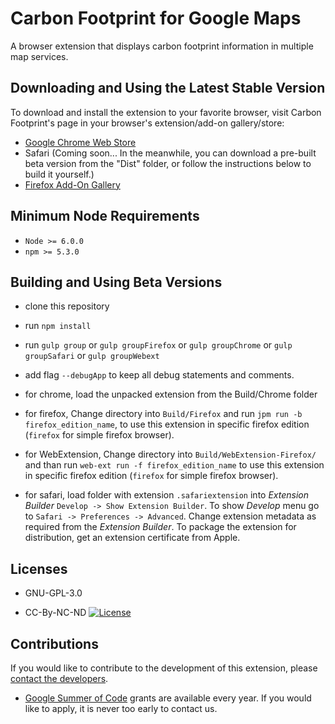 Carbon Footprint for Google Maps
================================

A browser extension that displays carbon footprint information in multiple map services.

Downloading and Using the Latest Stable Version
-----------------------------------------------

To download and install the extension to your favorite browser, visit Carbon Footprint's page in your browser's extension/add-on gallery/store:

*	[Google Chrome Web Store](https://chrome.google.com/webstore/detail/carbon-footprint/ednfpjleaanokkjcgljbmamhlbkddcgh)
*	Safari (Coming soon... In the meanwhile, you can download a pre-built beta version from the "Dist" folder, or follow the instructions below to build it yourself.)
*	[Firefox Add-On Gallery](https://addons.mozilla.org/en-US/firefox/addon/carbon-footprint/)

Minimum Node Requirements
-------------------------

* ```Node >= 6.0.0```
* ```npm >= 5.3.0```

Building and Using Beta Versions
--------------------------------

* clone this repository

* run `npm install`

* run `gulp group` or `gulp groupFirefox` or `gulp groupChrome` or `gulp groupSafari` or `gulp groupWebext`

* add flag `--debugApp` to keep all debug statements and comments.

* for chrome, load the unpacked extension from the Build/Chrome folder

* for firefox, Change directory into `Build/Firefox` and run `jpm run -b firefox_edition_name`, to use this extension in specific firefox edition (`firefox` for simple firefox browser).

* for WebExtension, Change directory into `Build/WebExtension-Firefox/` and than run `web-ext run -f firefox_edition_name` to use this extension in specific firefox edition (`firefox` for simple firefox browser).

* for safari, load folder with extension `.safariextension` into _Extension Builder_ `Develop -> Show Extension Builder`. To show _Develop_ menu go to `Safari -> Preferences -> Advanced`. Change extension metadata as required from the _Extension Builder_. To package the extension for distribution, get an extension certificate from Apple.

Licenses
--------

* GNU-GPL-3.0

* CC-By-NC-ND [![License](https://i.creativecommons.org/l/by-nc-nd/4.0/88x31.png)](http://creativecommons.org/licenses/by-nc-nd/4.0/)


Contributions
-------------

If you would like to contribute to the development of this extension, please [contact the developers](mailto:bruno.wp@gmail.com).

* [Google Summer of Code](GoogleSummerOfCode.md) grants are available every year. If you would like to apply, it is never too early to contact us.
